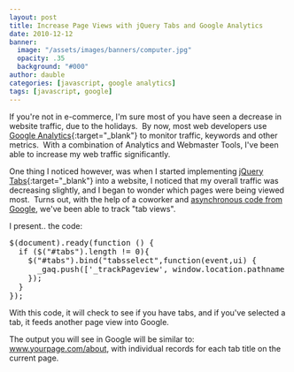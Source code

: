 ```yaml
---
layout: post
title: Increase Page Views with jQuery Tabs and Google Analytics
date: 2010-12-12
banner:
  image: "/assets/images/banners/computer.jpg"
  opacity: .35
  background: "#000"
author: dauble
categories: [javascript, google analytics]
tags: [javascript, google]
---
```

If you're not in e-commerce, I'm sure most of you have seen a decrease in website traffic, due to the holidays.  By now, most web developers use [Google Analytics](http://www.google.com/analytics){:target="_blank"} to monitor traffic, keywords and other metrics.  With a combination of Analytics and Webmaster Tools, I've been able to increase my web traffic significantly.

One thing I noticed however, was when I started implementing [jQuery Tabs](http://jqueryui.com/demos/tabs/){:target="_blank"} into a website, I noticed that my overall traffic was decreasing slightly, and I began to wonder which pages were being viewed most.  Turns out, with the help of a coworker and <a href="http://code.google.com/apis/analytics/docs/tracking/asyncTracking.html">asynchronous code from Google</a>, we've been able to track "tab views".

I present.. the code:

<pre>
$(document).ready(function () {
  if ($("#tabs").length != 0){
    $("#tabs").bind("tabsselect",function(event,ui) {
      _gaq.push(['_trackPageview', window.location.pathname + '/' + ui.tab.innerHTML]);
    });
  }
});
</pre>

With this code, it will check to see if you have tabs, and if you've selected a tab, it feeds another page view into Google.

The output you will see in Google will be similar to: www.yourpage.com/about, with individual records for each tab title on the current page.